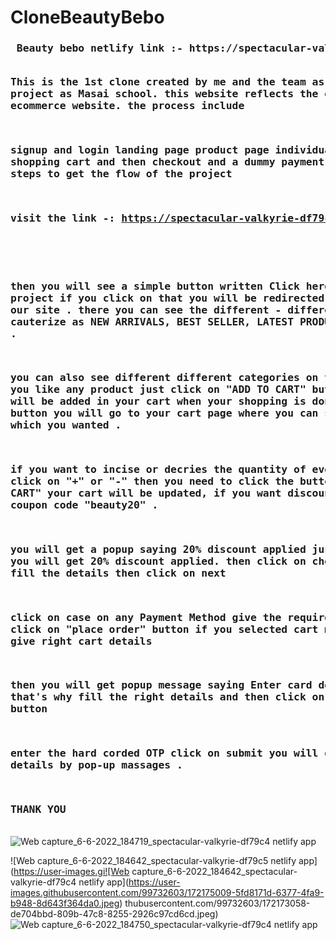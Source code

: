 # CloneBeautyBebo
<h3><pre> Beauty bebo netlify link :- https://spectacular-valkyrie-df79c4.netlify.app/

This is the 1st clone created by me and the team as a construct week project as Masai school. this website reflects the overall process of an ecommerce website. the process include

signup and login
landing page
product page
individual product page
shopping cart
and then checkout and a dummy payment page
follow these steps to get the flow of the project

visit the link -: https://spectacular-valkyrie-df79c4.netlify.app/
<!-- <img src="https://drive.google.com/file/d/1enNikyNyyC76eqMhHG4VdTN7rxJ1fma0/view?usp=sharing" alt="first page"> -->

then you will see a simple button written Click here to see my project
if you click on that you will be redirected to the home page of our site .
there you can see the different - different products cauterize as NEW ARRIVALS, BEST SELLER, LATEST PRODUCTS, MOST VIEWED .

you can also see different different categories on the dropdown .
if you like any product just click on "ADD TO CART" button and the item will be added in your cart
when your shopping is done click on MY CART button you will go to your cart page
where you can see all the products which you wanted .

if you want to incise or decries the quantity of every item  simply click on "+" or "-"
then you need to click the button "UPDATE SHOPPING CART" your cart will be updated,
if you want discount you can give the coupon code "beauty20" .

you will get a popup saying 20% discount applied just click ok and you will get 20% discount applied.
then click on checkout button and fill the details then click on next

click on case on any Payment Method give the required details 
next click on "place order" button if you selected cart method and did not give right cart details

then you will get popup message saying Enter card details correctly
that's why fill the right details and then click on "place order" button



enter the hard corded OTP click on submit
you will get the order details by pop-up massages .



THANK YOU</pre></h3>
![Web capture_6-6-2022_184719_spectacular-valkyrie-df79c4 netlify app](https://user-images.githubusercontent.com/99732603/172173782-edb673c8-5615-4379-9791-acd4c84d1ff6.jpeg)

![Web capture_6-6-2022_184642_spectacular-valkyrie-df79c5 netlify app](https://user-images.gi![Web capture_6-6-2022_184642_spectacular-valkyrie-df79c4 netlify app](https://user-images.githubusercontent.com/99732603/172175009-5fd8171d-6377-4fa9-b948-8d643f364da0.jpeg)
thubusercontent.com/99732603/172173058-de704bbd-809b-47c8-8255-2926c97cd6cd.jpeg)![Web capture_6-6-2022_184750_spectacular-valkyrie-df79c4 netlify app](https://user-images.githubusercontent.com/99732603/172173650-4e75c94d-01fe-49f7-b624-05029e2f30ba.jpeg)
